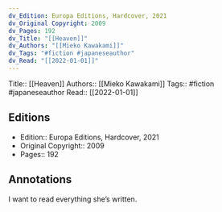 ```yaml
---
dv_Edition: Europa Editions, Hardcover, 2021
dv_Original Copyright: 2009
dv_Pages: 192
dv_Title: "[[Heaven]]"
dv_Authors: "[[Mieko Kawakami]]"
dv_Tags: "#fiction #japaneseauthor"
dv_Read: "[[2022-01-01]]"
---
```

Title:: [[Heaven]]
Authors:: [[Mieko Kawakami]]
Tags:: #fiction #japaneseauthor 
Read:: [[2022-01-01]]

## Editions
- Edition:: Europa Editions, Hardcover, 2021
- Original Copyright:: 2009
- Pages:: 192

## Annotations

I want to read everything she’s written.